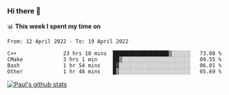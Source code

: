 ### Hi there 👋

📊 **This week I spent my time on**
<!--START_SECTION:waka-->

```text
From: 12 April 2022 - To: 19 April 2022

C++               23 hrs 10 mins  ██████████████████▒░░░░░░   73.08 %
CMake             3 hrs 1 min     ██▒░░░░░░░░░░░░░░░░░░░░░░   09.55 %
Bash              1 hr 54 mins    █▓░░░░░░░░░░░░░░░░░░░░░░░   06.01 %
Other             1 hr 48 mins    █▒░░░░░░░░░░░░░░░░░░░░░░░   05.69 %
```

<!--END_SECTION:waka-->


[![Paul's github stats](https://github-readme-stats.vercel.app/api?username=mickeyouyou&theme=dracula&show_icons=true)](https://github.com/anuraghazra/github-readme-stats)
